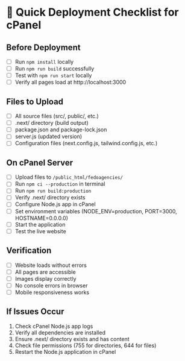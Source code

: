 # 🚀 Quick Deployment Checklist for cPanel

## Before Deployment
- [ ] Run `npm install` locally
- [ ] Run `npm run build` successfully
- [ ] Test with `npm run start` locally
- [ ] Verify all pages load at http://localhost:3000

## Files to Upload
- [ ] All source files (src/, public/, etc.)
- [ ] .next/ directory (build output)
- [ ] package.json and package-lock.json
- [ ] server.js (updated version)
- [ ] Configuration files (next.config.js, tailwind.config.js, etc.)

## On cPanel Server
- [ ] Upload files to `/public_html/fedoagencies/`
- [ ] Run `npm ci --production` in terminal
- [ ] Run `npm run build:production`
- [ ] Verify .next/ directory exists
- [ ] Configure Node.js app in cPanel
- [ ] Set environment variables (NODE_ENV=production, PORT=3000, HOSTNAME=0.0.0.0)
- [ ] Start the application
- [ ] Test the live website

## Verification
- [ ] Website loads without errors
- [ ] All pages are accessible
- [ ] Images display correctly
- [ ] No console errors in browser
- [ ] Mobile responsiveness works

## If Issues Occur
1. Check cPanel Node.js app logs
2. Verify all dependencies are installed
3. Ensure .next/ directory exists and has content
4. Check file permissions (755 for directories, 644 for files)
5. Restart the Node.js application in cPanel